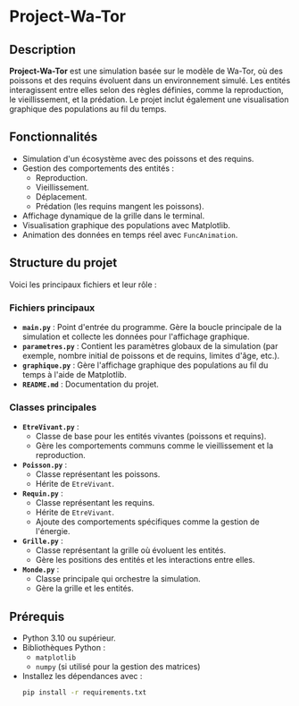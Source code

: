 # Project-Wa-Tor

## Description
**Project-Wa-Tor** est une simulation basée sur le modèle de Wa-Tor, où des poissons et des requins évoluent dans un environnement simulé. Les entités interagissent entre elles selon des règles définies, comme la reproduction, le vieillissement, et la prédation. Le projet inclut également une visualisation graphique des populations au fil du temps.

## Fonctionnalités
- Simulation d'un écosystème avec des poissons et des requins.
- Gestion des comportements des entités :
  - Reproduction.
  - Vieillissement.
  - Déplacement.
  - Prédation (les requins mangent les poissons).
- Affichage dynamique de la grille dans le terminal.
- Visualisation graphique des populations avec Matplotlib.
- Animation des données en temps réel avec `FuncAnimation`.

## Structure du projet
Voici les principaux fichiers et leur rôle :

### Fichiers principaux
- **`main.py`** : Point d'entrée du programme. Gère la boucle principale de la simulation et collecte les données pour l'affichage graphique.
- **`parametres.py`** : Contient les paramètres globaux de la simulation (par exemple, nombre initial de poissons et de requins, limites d'âge, etc.).
- **`graphique.py`** : Gère l'affichage graphique des populations au fil du temps à l'aide de Matplotlib.
- **`README.md`** : Documentation du projet.

### Classes principales
- **`EtreVivant.py`** :
  - Classe de base pour les entités vivantes (poissons et requins).
  - Gère les comportements communs comme le vieillissement et la reproduction.
- **`Poisson.py`** :
  - Classe représentant les poissons.
  - Hérite de `EtreVivant`.
- **`Requin.py`** :
  - Classe représentant les requins.
  - Hérite de `EtreVivant`.
  - Ajoute des comportements spécifiques comme la gestion de l'énergie.
- **`Grille.py`** :
  - Classe représentant la grille où évoluent les entités.
  - Gère les positions des entités et les interactions entre elles.
- **`Monde.py`** :
  - Classe principale qui orchestre la simulation.
  - Gère la grille et les entités.

## Prérequis
- Python 3.10 ou supérieur.
- Bibliothèques Python :
  - `matplotlib`
  - `numpy` (si utilisé pour la gestion des matrices)
- Installez les dépendances avec :
  ```bash
  pip install -r requirements.txt